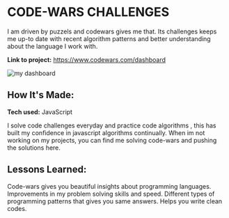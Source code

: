# CODE-WARS CHALLENGES

I am driven by puzzels and codewars gives me that. Its challenges keeps me up-to date with recent algorithm patterns and better understanding about the language I work with.

**Link to project:** https://www.codewars.com/dashboard

![my dashboard](https://user-images.githubusercontent.com/107049081/198634200-ee3c963d-6d96-4a38-872f-a5f283d817fb.png)


## How It's Made:

**Tech used:** JavaScript

I solve code challenges everyday and practice code algorithms , this has built my confidence in javascript algorithms continually. When im not working on my projects, you can find me solving code-wars and pushing the solutions here.



## Lessons Learned:

Code-wars gives you beautiful insights about programming languages.
Improvements in my problem solving skills and speed.
Different types of programming patterns that gives you same answers.
Helps you write clean codes.




